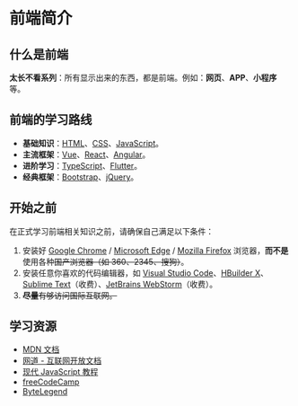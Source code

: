 # 前端简介

## 什么是前端

**太长不看系列**：所有显示出来的东西，都是前端。例如：**网页**、**APP**、**小程序**等。

## 前端的学习路线

- **基础知识**：[HTML](https://www.w3.org/html/)、[CSS](https://www.w3.org/Style/CSS/Overview.en.html)、[JavaScript](https://developer.mozilla.org/zh-CN/docs/Web/JavaScript)。
- **主流框架**：[Vue](https://vuejs.org/)、[React](https://reactjs.org/)、[Angular](https://angular.io/)。
- **进阶学习**：[TypeScript](https://www.typescriptlang.org/)、[Flutter](https://flutter.dev/)。
- **经典框架**：[Bootstrap](https://getbootstrap.com/)、[jQuery](https://jquery.com/)。

## 开始之前

在正式学习前端相关知识之前，请确保自己满足以下条件：

1. 安装好 [Google Chrome](https://www.google.cn/chrome/) / [Microsoft Edge](https://www.microsoft.com/zh-cn/edge) / [Mozilla Firefox](https://www.mozilla.org/zh-CN/firefox/) 浏览器，**而不是**使用各种~~国产浏览器（如 360、2345、搜狗）~~。
2. 安装任意你喜欢的代码编辑器，如 [Visual Studio Code](https://code.visualstudio.com)、[HBuilder X](https://www.dcloud.io/hbuilderx.html)、[Sublime Text](https://www.sublimetext.com/)（收费）、[JetBrains WebStorm](https://www.jetbrains.com/webstorm/)（收费）。
3. ~~**尽量**有够访问国际互联网。~~

## 学习资源

- [MDN 文档](https://developer.mozilla.org/zh-CN/docs/learn)
- [网道 - 互联网开放文档](https://wangdoc.com/)
- [现代 JavaScript 教程](https://zh.javascript.info/)
- [freeCodeCamp](https://chinese.freecodecamp.org/)
- [ByteLegend](https://bytelegend.com)
